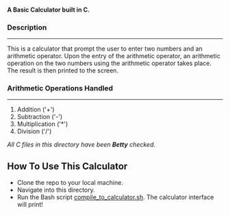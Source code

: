#### A Basic Calculator built in C.

### Description
----------------
This is a calculator that prompt the user to enter two numbers and an arithmetic operator. Upon the entry of the arithmetic operator, an arithmetic operation on the two numbers using the arithmetic operator takes place. The result is then printed to the screen.

### Arithmetic Operations Handled
---------------------------------
1. Addition ('+')
2. Subtraction ('-')
3. Multiplication ('*')
4. Division ('/')

*All C files in this directory have been <strong>Betty</strong> checked.*

## How To Use This Calculator
- Clone the repo to your local machine.
- Navigate into this directory.
- Run the Bash script <a href="https://github.com/ALX-SE-Algorithmia/Demo-Project/blob/main/dohoudaniel/C/compile_to_calculator.sh">compile_to_calculator.sh</a>. The calculator interface will print!
